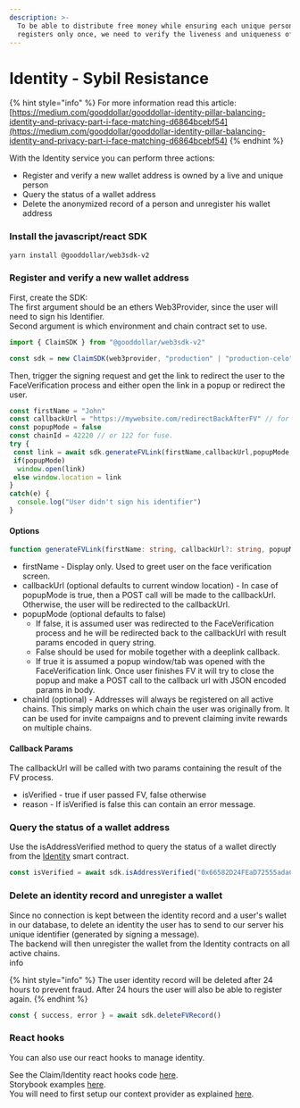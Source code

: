 ```yaml
---
description: >-
  To be able to distribute free money while ensuring each unique person
  registers only once, we need to verify the liveness and uniqueness of people.
---
```


# Identity - Sybil Resistance

{% hint style="info" %}
For more information read this article: \
[https://medium.com/gooddollar/gooddollar-identity-pillar-balancing-identity-and-privacy-part-i-face-matching-d6864bcebf54](https://medium.com/gooddollar/gooddollar-identity-pillar-balancing-identity-and-privacy-part-i-face-matching-d6864bcebf54)
{% endhint %}

With the Identity service you can perform three actions:

* Register and verify a new wallet address is owned by a live and unique person
* Query the status of a wallet address
* Delete the anonymized record of a person and unregister his wallet address

### Install the javascript/react SDK

```bash
yarn install @gooddollar/web3sdk-v2
```

### Register and verify a new wallet address

First, create the SDK:\
The first argument should be an ethers Web3Provider, since the user will need to sign his Identifier.\
Second argument is which environment and chain contract set to use.

```typescript
import { ClaimSDK } from "@gooddollar/web3sdk-v2"

const sdk = new ClaimSDK(web3provider, "production" | "production-celo")
```

Then, trigger the signing request and get the link to redirect the user to the FaceVerification process and either open the link in a popup or redirect the user.

```typescript
const firstName = "John"
const callbackUrl = "https://mywebsite.com/redirectBackAfterFV" // for native mobile this should be a deeplink
const popupMode = false
const chainId = 42220 // or 122 for fuse. 
try {
 const link = await sdk.generateFVLink(firstName,callbackUrl,popupMode, chainId)
 if(popupMode)
  window.open(link)
 else window.location = link
}
catch(e) {
  console.log("User didn't sign his identifier")
}
```

#### Options

```typescript
function generateFVLink(firstName: string, callbackUrl?: string, popupMode = false, chainId?: number)
```

* firstName - Display only. Used to greet user on the face verification screen.
* callbackUrl (optional defaults to current window location) - In case of popupMode is true, then a POST call will be made to the callbackUrl. Otherwise, the user will be redirected to the callbackUrl.
* popupMode (optional defaults to false)
  * If false, it is assumed user was redirected to the FaceVerification process and he will be redirected back to the callbackUrl with result params encoded in query string.&#x20;
  * False should be used for mobile together with a deeplink callback.
  * If true it is assumed a popup window/tab was opened with the FaceVerification link. Once user finishes FV it will try to close the popup and make a POST call to the callback url with JSON encoded params in body.
* chainId (optional) - Addresses will always be registered on all active chains. This simply marks on which chain the user was originally from. It can be used for invite campaigns and to prevent claiming invite rewards on multiple chains.

#### Callback Params

The callbackUrl will be called with two params containing the result of the FV process.

* isVerified - true if user passed FV, false otherwise
* reason - If isVerified is false this can contain an error message.

### Query the status of a wallet address

Use the isAddressVerified method to query the status of a wallet directly from the [Identity](../protocol-v3/core-contracts-and-api/identity.md) smart contract.

```typescript
const isVerified = await sdk.isAddressVerified("0x66582D24FEaD72555adaC681Cc621caCbB208324")
```

### Delete an identity record and unregister a wallet

Since no connection is kept between the identity record and a user's wallet in our database, to delete an identity the user has to send to our server his unique identifier (generated by signing a message).\
The backend will then unregister the wallet from the Identity contracts on all active chains.\
info

{% hint style="info" %}
The user identity record will be deleted after 24 hours to prevent fraud. After 24 hours the user will also be able to register again.
{% endhint %}

```typescript
const { success, error } = await sdk.deleteFVRecord()
```

### React hooks

You can also use our react hooks to manage identity.

See the Claim/Identity react hooks code [here](https://github.com/GoodDollar/GoodWeb3-Mono/blob/master/packages/sdk-v2/src/sdk/claim/react.ts).\
Storybook examples [here](https://github.com/GoodDollar/GoodWeb3-Mono/tree/master/packages/sdk-v2/src/stories/claim).\
You will need to first setup our context provider as explained [here](react-hooks-setup.md).
